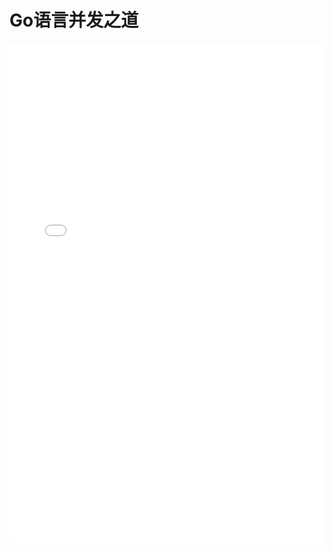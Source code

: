 # Go语言并发之道

<embed 
  src="./statics/books/重构：改善既有代码的设计.pdf" 
  type="application/pdf" width="100%" height="800" />